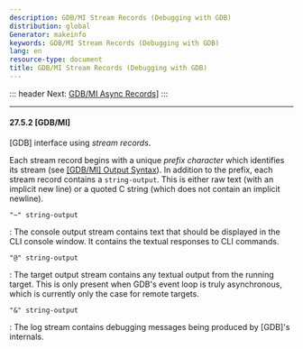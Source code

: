 ```yaml
---
description: GDB/MI Stream Records (Debugging with GDB)
distribution: global
Generator: makeinfo
keywords: GDB/MI Stream Records (Debugging with GDB)
lang: en
resource-type: document
title: GDB/MI Stream Records (Debugging with GDB)
---
```

::: header
Next: [GDB/MI Async Records](GDB_002fMI-Async-Records.html#GDB_002fMI-Async-Records)]
:::

---

#### 27.5.2 [GDB/MI]

[GDB] interface using *stream records*.

Each stream record begins with a unique *prefix character* which identifies its stream (see [[GDB/MI] Output Syntax](GDB_002fMI-Output-Syntax.html#GDB_002fMI-Output-Syntax)). In addition to the prefix, each stream record contains a `string-output`. This is either raw text (with an implicit new line) or a quoted C string (which does not contain an implicit newline).

`"~" string-output`

:   The console output stream contains text that should be displayed in the CLI console window. It contains the textual responses to CLI commands.

`"@" string-output`

:   The target output stream contains any textual output from the running target. This is only present when GDB's event loop is truly asynchronous, which is currently only the case for remote targets.

`"&" string-output`

:   The log stream contains debugging messages being produced by [GDB]'s internals.
